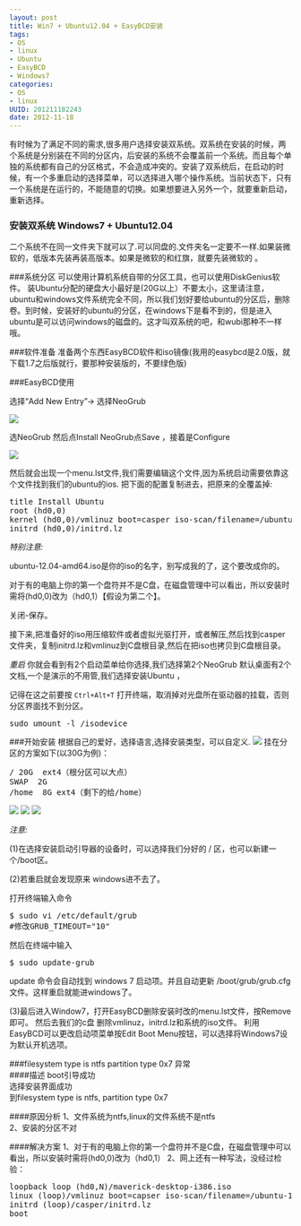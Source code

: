 ```yaml
---
layout: post
title: Win7 + Ubuntu12.04 + EasyBCD安装
tags: 
- OS
- linux
- Ubuntu
- EasyBCD
- Windows7
categories:
- OS
- linux
UUID: 201211182243
date: 2012-11-18
---
```


有时候为了满足不同的需求,很多用户选择安装双系统。双系统在安装的时候，两个系统是分别装在不同的分区内，后安装的系统不会覆盖前一个系统。而且每个单独的系统都有自己的分区格式，不会造成冲突的。安装了双系统后，在启动的时候，有一个多重启动的选择菜单，可以选择进入哪个操作系统。当前状态下，只有一个系统是在运行的，不能随意的切换。如果想要进入另外一个，就要重新启动，重新选择。

### 安装双系统 Windows7 + Ubuntu12.04
二个系统不在同一文件夹下就可以了.可以同盘的.文件夹名一定要不一样.如果装微软的，低版本先装再装高版本。如果是微软的和红旗，就要先装微软的 。

###系统分区
可以使用计算机系统自带的分区工具，也可以使用DiskGenius软件。
装Ubuntu分配的硬盘大小最好是(20G以上）不要太小，这里请注意，ubuntu和windows文件系统完全不同，所以我们划好要给ubuntu的分区后，删除卷。到时候，安装好的ubuntu的分区，在windows下是看不到的，但是进入ubuntu是可以访问windows的磁盘的。这才叫双系统的吧，和wubi那种不一样哦。

###软件准备
准备两个东西EasyBCD软件和iso镜像(我用的easybcd是2.0版，就下载1.7之后版就行，要那种安装版的，不要绿色版)

###EasyBCD使用

选择“Add New Entry”-> 选择NeoGrub

<img src="/media/pub/os/EasyBCD-GRUB.jpg"></img>
<p>
选NeoGrub 然后点Install NeoGrub点Save ，接着是Configure
</p>
<img src="/media/pub/os/easybcd-2.jpg"></img>
<p>
然后就会出现一个menu.lst文件,我们需要编辑这个文件,因为系统启动需要依靠这个文件找到我们的ubuntu的ios.
把下面的配置复制进去，把原来的全覆盖掉:
</p>
<pre>
title Install Ubuntu
root (hd0,0)
kernel (hd0,0)/vmlinuz boot=casper iso-scan/filename=/ubuntu-12.04-amd64.iso ro quiet splash locale=zh_CN.UTF-8
initrd (hd0,0)/initrd.lz
</pre>

*特别注意:*

ubuntu-12.04-amd64.iso是你的iso的名字，别写成我的了，这个要改成你的。

对于有的电脑上你的第一个盘符并不是C盘，在磁盘管理中可以看出，所以安装时需将(hd0,0)改为（hd0,1）【假设为第二个】。

关闭-保存。

接下来,把准备好的iso用压缩软件或者虚拟光驱打开，或者解压,然后找到casper文件夹，复制initrd.lz和vmlinuz到C盘根目录,然后在把iso也拷贝到C盘根目录。

*重启*
你就会看到有2个启动菜单给你选择,我们选择第2个NeoGrub
默认桌面有2个文档,一个是演示的不用管,我们选择安装Ubuntu ，

记得在这之前要按 `Ctrl+Alt+T`  打开终端，取消掉对光盘所在驱动器的挂载，否则分区界面找不到分区。
<pre id="bash">
sudo umount -l /isodevice
</pre>

###开始安装
根据自己的爱好，选择语言,选择安装类型，可以自定义.
<img src="/media/pub/os/ubuntu-install.jpg"></img>
挂在分区的方案如下(以30G为例)：
<pre id="wiki">
/ 20G  ext4（根分区可以大点）
SWAP  2G
/home  8G ext4（剩下的给/home）
</pre>
<img src="/media/pub/os/ubuntu-install-1.jpg"></img> 
<img src="/media/pub/os/ubuntu-install-2.jpg"></img> 
<img src="/media/pub/os/ubuntu-install-3.jpg"></img> 

*注意:*
<p>
(1)在选择安装启动引导器的设备时，可以选择我们分好的 / 区，也可以新建一个/boot区。
</p>
<p>
(2)若重启就会发现原来 windows进不去了。
<p>

打开终端输入命令
<pre id="bash">
$ sudo vi /etc/default/grub
#修改GRUB_TIMEOUT="10"
</pre>
然后在终端中输入
<pre id="bash">
$ sudo update-grub
</pre>
update 命令会自动找到 windows 7 启动项。并且自动更新 /boot/grub/grub.cfg 文件。这样重启就能进windows了。
<p>
(3)最后进入Window7，打开EasyBCD删除安装时改的menu.lst文件，按Remove即可。
然后去我们的c盘 删除vmlinuz，initrd.lz和系统的iso文件。
利用EasyBCD可以更改启动项菜单按Edit Boot Menu按钮，可以选择将Windows7设为默认开机选项。
<p>

###filesystem type is ntfs partition type 0x7 异常<br>
####描述
boot引导成功<br>
选择安装界面成功<br>
到filesystem type is ntfs, partition type 0x7<br>

####原因分析
1、文件系统为ntfs,linux的文件系统不是ntfs<br>
2、安装的分区不对

####解决方案
1、对于有的电脑上你的第一个盘符并不是C盘，在磁盘管理中可以看出，所以安装时需将(hd0,0)改为（hd0,1）
2、网上还有一种写法，没经过检验：
<pre>
loopback loop (hd0,N)/maverick-desktop-i386.iso
linux (loop)/vmlinuz boot=capser iso-scan/filename=/ubuntu-12.04-amd64.iso noprompt
initrd (loop)/casper/initrd.lz
boot
</pre>

